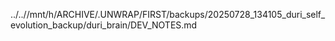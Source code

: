 ../..//mnt/h/ARCHIVE/.UNWRAP/FIRST/backups/20250728_134105_duri_self_evolution_backup/duri_brain/DEV_NOTES.md